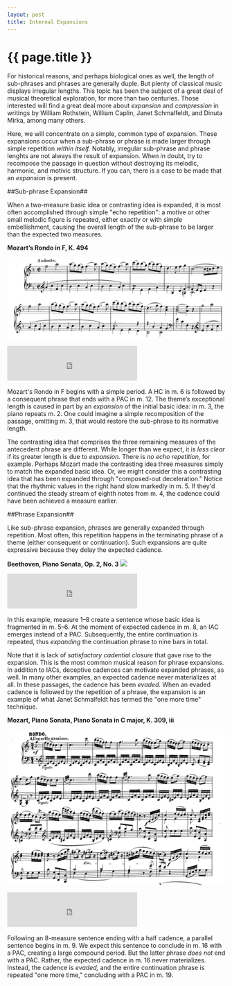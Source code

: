 ```yaml
---
layout: post
title: Internal Expansions
---
```


{{ page.title }}
================

For historical reasons, and perhaps biological ones as well, the length of sub-phrases and phrases are generally duple. But plenty of classical music displays irregular lengths. This topic has been the subject of a great deal of musical theoretical exploration, for more than two centuries. Those interested will find a great deal more about *expansion* and *compression* in writings by William Rothstein, William Caplin, Janet Schmalfeldt, and Dinuta Mirka, among many others. 

Here, we will concentrate on a simple, common type of expansion. These expansions occur when a sub-phrase or phrase is made larger through simple repetition *within itself.* Notably, irregular sub-phrase and phrase lenghts are not always the result of expansion. When in doubt, try to recompose the passage in question without destroying its melodic, harmonic, and motivic structure. If you can, there is a case to be made that an *expansion* is present.

##Sub-phrase Expansion##

When a two-measure basic idea or contrasting idea is expanded, it is most often accomplished through simple "echo repetition": a motive or other small melodic figure is repeated, either exactly or with simple embellishment, causing the overall length of the sub-phrase to be larger than the expected two measures.  

**Mozart’s Rondo in F, K. 494** 

[![](Graphics/form/expansion.png)](Graphics/form/expansion.png)
	
<iframe src="https://embed.spotify.com/?uri=spotify:track:78LK9tbF0jwOd4PYtk42WD" width="300" height="80" frameborder="0" allowtransparency="true"></iframe>
	
Mozart's Rondo in F begins with a simple period. A HC in m. 6 is followed by a consequent phrase that ends with a PAC in m. 12. The theme’s exceptional length is caused in part by an *expansion* of the initial basic idea: in m. 3, the piano repeats m. 2. One could imagine a simple recomposition of the passage, omitting m. 3, that would restore the sub-phrase to its normative length.

The contrasting idea that comprises the three remaining measures of the antecedent phrase are different. While longer than we expect, it is *less clear* if its greater length is due to *expansion.* There is *no echo repetition,* for example. Perhaps Mozart made the contrasting idea three measures simply to match the expanded basic idea. Or, we might consider this a contrasting idea that has been expanded through "composed-out deceleration." Notice that the rhythmic values in the right hand slow markedly in m. 5. If they'd continued the steady stream of eighth notes from m. 4, the cadence could have been achieved a measure earlier.

##Phrase Expansion##

Like sub-phrase expansion, phrases are generally expanded through repetition. Most often, this repetition happens in the terminating phrase of a theme (either consequent or continuation). Such expansions are quite expressive because they delay the expected cadence.
		
**Beethoven, Piano Sonata, Op. 2, No. 3** 
[![](Graphics/form/cadentialDefferal.png)](Graphics/form/cadentialDefferal.png)
	
<iframe src="https://embed.spotify.com/?uri=spotify:track:5wi0p2gHWFYSwnjgHSYEP3" width="300" height="80" frameborder="0" allowtransparency="true"></iframe>
	
In this example, measure 1–8 create a sentence whose basic idea is fragmented in m. 5–6. At the moment of expected cadence in m. 8, an IAC emerges instead of a PAC. Subsequently, the entire continuation is repeated, thus *expanding* the continuation phrase to nine bars in total.

Note that it is lack of *satisfactory cadential closure* that gave rise to the expansion. This is the most common musical reason for phrase expansions. In addition to IACs, deceptive cadences can motivate expanded phrases, as well. In many other examples, an expected cadence never materializes at all. In these passages, the cadence has been *evaded.* When an evaded cadence is followed by the repetition of a phrase, the expansion is an example of what Janet Schmalfeldt has termed the "one more time" technique. 

**Mozart, Piano Sonata, Piano Sonata in C major, K. 309, iii**

[![](Graphics/form/phraseExpansion.png)](Graphics/form/phraseExpansion.png)

<iframe src="https://embed.spotify.com/?uri=spotify:track:7DsGTbl7EABrY5GK6Dza9P" width="300" height="80" frameborder="0" allowtransparency="true"></iframe>

Following an 8-measure sentence ending with a half cadence, a parallel sentence begins in m. 9. We expect this sentence to conclude in m. 16 with a PAC, creating a large compound period. But the latter phrase *does not* end with a PAC. Rather, the expected cadence in m. 16 never materializes. Instead, the cadence is *evaded,* and the entire continuation phrase is repeated "one more time," concluding with a PAC in m. 19. 


